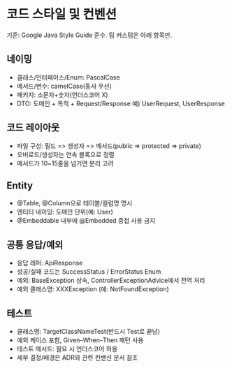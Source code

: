 # 코드 스타일 및 컨벤션

기준: Google Java Style Guide 준수. 팀 커스텀은 아래 항목만.

## 네이밍

- 클래스/인터페이스/Enum: PascalCase 
- 메서드/변수: camelCase(동사 우선)
- 패키지: 소문자+숫자(언더스코어 X)
- DTO: 도메인 + 목적 + Request/Response 예) UserRequest, UserResponse

## 코드 레이아웃

- 파일 구성: 필드 => 생성자 => 메서드(public => protected => private)
- 오버로드/생성자는 연속 블록으로 정렬
- 메서드가 10~15줄을 넘기면 분리 고려

## Entity

- @Table, @Column으로 테이블/컬럼명 명시
- 엔티티 네이밍: 도메인 단위(예: User)
- @Embeddable 내부에 @Embedded 중첩 사용 금지

## 공통 응답/예외

- 응답 래퍼: ApiResponse<T>
- 성공/실패 코드는 SuccessStatus / ErrorStatus Enum
- 예외: BaseException 상속, ControllerExceptionAdvice에서 전역 처리
- 예외 클래스명: XXXException (예: NotFoundException)

## 테스트

- 클래스명: TargetClassNameTest(반드시 Test로 끝남)
- 예외 케이스 포함, Given–When–Then 패턴 사용
- 테스트 메서드: 필요 시 언더스코어 허용
- 세부 결정/배경은 ADR와 관련 컨밴션 문서 참조
